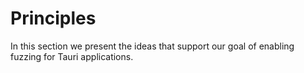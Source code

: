 # Principles

In this section we present the ideas that support our goal of enabling fuzzing for Tauri applications.
